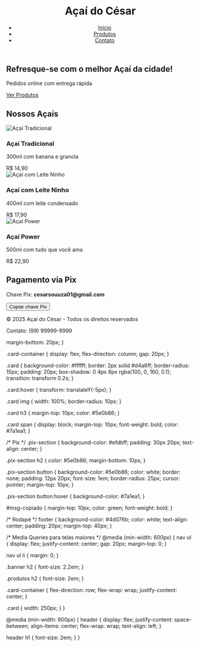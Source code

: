 <!DOCTYPE html>
<html lang="pt-br">
<head>
  <meta charset="UTF-8" />
  <meta name="viewport" content="width=device-width, initial-scale=1.0" />
  <title>Açaí do César</title>
  <link rel="stylesheet" href="style.css" />
</head>
<body>
  <header>
    <h1>Açaí do César</h1>
    <nav>
      <ul>
        <li><a href="#">Início</a></li>
        <li><a href="#produtos">Produtos</a></li>
        <li><a href="#contato">Contato</a></li>
      </ul>
    </nav>
  </header>

  <section class="banner">
    <h2>Refresque-se com o melhor Açaí da cidade!</h2>
    <p>Pedidos online com entrega rápida</p>
    <a href="#produtos" class="btn">Ver Produtos</a>
  </section>

  <section id="produtos" class="produtos">
    <h2>Nossos Açaís</h2>
    <div class="card-container">
      <div class="card">
        <img src="https://i.imgur.com/jOeKpWn.png" alt="Açaí Tradicional" />
        <h3>Açaí Tradicional</h3>
        <p>300ml com banana e granola</p>
        <span>R$ 14,90</span>
      </div>
      <div class="card">
        <img src="https://i.imgur.com/fOKT9w7.png" alt="Açaí com Leite Ninho" />
        <h3>Açaí com Leite Ninho</h3>
        <p>400ml com leite condensado</p>
        <span>R$ 17,90</span>
      </div>
      <div class="card">
        <img src="https://i.imgur.com/UQ7RZIM.png" alt="Açaí Power" />
        <h3>Açaí Power</h3>
        <p>500ml com tudo que você ama</p>
        <span>R$ 22,90</span>
      </div>
    </div>
  </section>

  <section class="pix-section">
    <h2>Pagamento via Pix</h2>
    <p>Chave Pix: <strong>cesarsouuza01@gmail.com</strong></p>
    <button onclick="copiarPix()">Copiar chave Pix</button>
    <p id="msg-copiado"></p>
  </section>

  <footer id="contato">
    <p>&copy; 2025 Açaí do César - Todos os direitos reservados</p>
    <p>Contato: (99) 99999-9999</p>
  </footer>

  <script>
    function copiarPix() {
      const chave = "cesarsouuza01@gmail.com";
      navigator.clipboard.writeText(chave).then(() => {
        document.getElementById("msg-copiado").innerText = "Chave Pix copiada!";
      });
    }
  </script>
</body>
</html

  margin-bottom: 20px;
}

.card-container {
  display: flex;
  flex-direction: column;
  gap: 20px;
}

.card {
  background-color: #ffffff;
  border: 2px solid #d4a6ff;
  border-radius: 15px;
  padding: 20px;
  box-shadow: 0 4px 8px rgba(100, 0, 160, 0.1);
  transition: transform 0.2s;
}

.card:hover {
  transform: translateY(-5px);
}

.card img {
  width: 100%;
  border-radius: 10px;
}

.card h3 {
  margin-top: 10px;
  color: #5e0b86;
}

.card span {
  display: block;
  margin-top: 10px;
  font-weight: bold;
  color: #7a1ea1;
}

/* Pix */
.pix-section {
  background-color: #efdbff;
  padding: 30px 20px;
  text-align: center;
}

.pix-section h2 {
  color: #5e0b86;
  margin-bottom: 10px;
}

.pix-section button {
  background-color: #5e0b86;
  color: white;
  border: none;
  padding: 12px 20px;
  font-size: 1em;
  border-radius: 25px;
  cursor: pointer;
  margin-top: 10px;
}

.pix-section button:hover {
  background-color: #7a1ea1;
}

#msg-copiado {
  margin-top: 10px;
  color: green;
  font-weight: bold;
}

/* Rodapé */
footer {
  background-color: #4d076b;
  color: white;
  text-align: center;
  padding: 20px;
  margin-top: 40px;
}

/* Media Queries para telas maiores */
@media (min-width: 600px) {
  nav ul {
    display: flex;
    justify-content: center;
    gap: 20px;
    margin-top: 0;
  }

  nav ul li {
    margin: 0;
  }

  .banner h2 {
    font-size: 2.2em;
  }

  .produtos h2 {
    font-size: 2em;
  }

  .card-container {
    flex-direction: row;
    flex-wrap: wrap;
    justify-content: center;
  }

  .card {
    width: 250px;
  }
}

@media (min-width: 900px) {
  header {
    display: flex;
    justify-content: space-between;
    align-items: center;
    flex-wrap: wrap;
    text-align: left;
  }

  header h1 {
    font-size: 2em;
  }
}


